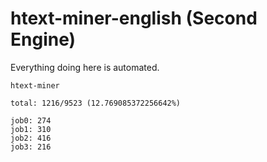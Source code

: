 # htext-miner-english (Second Engine)

Everything doing here is automated.

```
htext-miner

total: 1216/9523 (12.769085372256642%)

job0: 274
job1: 310
job2: 416
job3: 216
```